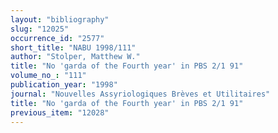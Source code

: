 ```yaml
---
layout: "bibliography"
slug: "12025"
occurrence_id: "2577"
short_title: "NABU 1998/111"
author: "Stolper, Matthew W."
title: "No 'garda of the Fourth year' in PBS 2/1 91"
volume_no_: "111"
publication_year: "1998"
journal: "Nouvelles Assyriologiques Brèves et Utilitaires"
title: "No 'garda of the Fourth year' in PBS 2/1 91"
previous_item: "12028"
---
```

